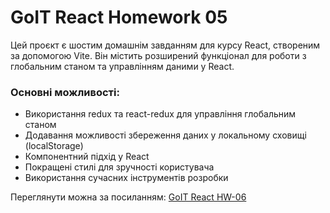 # GoIT React Homework 05

Цей проєкт є шостим домашнім завданням для курсу React, створеним за допомогою Vite. Він містить розширений функціонал для роботи з глобальним станом та управлінням даними у React.

### Основні можливості:

- Використання redux та react-redux для управління глобальним станом
- Додавання можливості збереження даних у локальному сховищі (localStorage)
- Компонентний підхід у React
- Покращені стилі для зручності користувача
- Використання сучасних інструментів розробки

Переглянути можна за посиланням: [GoIT React HW-06](https://goit-react-hw-06-kappa-mocha.vercel.app/)
